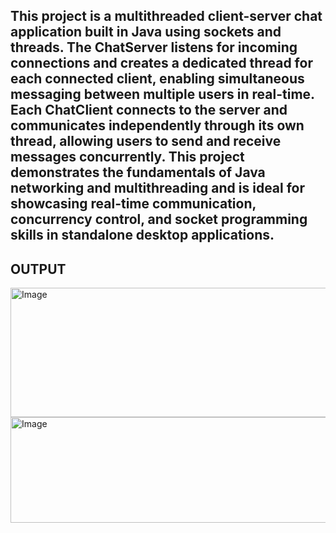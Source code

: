 ## This project is a multithreaded client-server chat application built in Java using sockets and threads. The ChatServer listens for incoming connections and creates a dedicated thread for each connected client, enabling simultaneous messaging between multiple users in real-time. Each ChatClient connects to the server and communicates independently through its own thread, allowing users to send and receive messages concurrently. This project demonstrates the fundamentals of Java networking and multithreading and is ideal for showcasing real-time communication, concurrency control, and socket programming skills in standalone desktop applications.

## OUTPUT
<img width="847" height="207" alt="Image" src="https://github.com/user-attachments/assets/504d0aab-30e1-4619-b6be-a5716d788bdd" />

<img width="641" height="169" alt="Image" src="https://github.com/user-attachments/assets/da383851-d1b9-4c15-a3b8-496de8598c68" />
